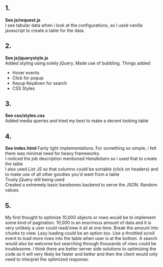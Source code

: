 ## 1.
**See js/request.js**  
I see tabular data when i look at the configurations, so I used vanilla javascript to create a table for the data.

## 2.
**See js/jquerystyle.js**  
Added styling using solely jQuery. Made use of bubbling.
Things added:
* Hover events
* Click for popup
* Keyup Keydown for search
* CSS Styles

## 3.
**See css/styles.css**  
Added media queries and tried my best to make a decent looking table

## 4.
**See index.html** 
Fairly light implementations. For something so simple, i felt there was minimal need for heavy frameworks.  
I noticed the job description mentioned *Handlebars* so i used that to create the table  
I also used *List JS* so that columns could be sortable (click on headers) and to make use of all other goodies you'd want from a table  
Trusty jQuery still being used  
Created a extremely basic barebones backend to serve the JSON. Random values.  

## 5.
My first thought to optimize 10,000 objects or rows would be to implement some kind of pagination. 10,000 is an enormous amount of data and it is very unlikely a user could read/view it all at one time. Break the amount into chunks to view. Lazy loading could be an option too. Use a throttled scroll event to load more rows into the table when user is at the bottom. A search would also be welcome but searching through thousands of rows could be troublesome. 
	I think there are better server side solutions to optimizing the code as it will very likely be faster and better and then the client would only need to interpret the optimized response.
